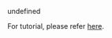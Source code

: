 <!-- START doctoc generated TOC please keep comment here to allow auto update -->
<!-- DON'T EDIT THIS SECTION, INSTEAD RE-RUN doctoc TO UPDATE -->
undefined
<!-- END doctoc generated TOC please keep comment here to allow auto update -->

For tutorial, please refer [here](https://github.com/jina-ai/examples/tree/master/flower-search##similar-examples).